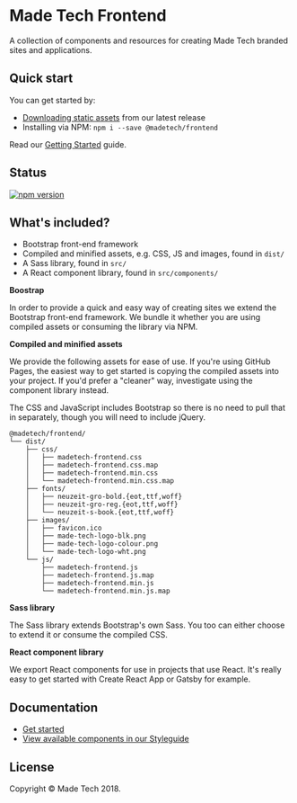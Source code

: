 # Made Tech Frontend

A collection of components and resources for creating Made Tech branded sites and applications.

## Quick start

You can get started by:

 - [Downloading static assets](https://github.com/madetech/frontend/releases) from our latest release
 - Installing via NPM: `npm i --save @madetech/frontend`

Read our [Getting Started](https://madetech.github.com/frontend/getting-started) guide.

## Status

[![npm version](https://img.shields.io/npm/v/@madetech/frontend.svg)](https://www.npmjs.com/package/@madetech/frontend)

## What's included?

 - Bootstrap front-end framework
 - Compiled and minified assets, e.g. CSS, JS and images, found in `dist/`
 - A Sass library, found in `src/`
 - A React component library, found in `src/components/`

**Boostrap**

In order to provide a quick and easy way of creating sites we extend the Bootstrap front-end framework. We bundle it whether you are using compiled assets or consuming the library via NPM.

**Compiled and minified assets**

We provide the following assets for ease of use. If you're using GitHub Pages, the easiest way to get started is copying the compiled assets into your project. If you'd prefer a "cleaner" way, investigate using the component library instead.

The CSS and JavaScript includes Bootstrap so there is no need to pull that in separately, though you will need to include jQuery.

```
@madetech/frontend/
└── dist/
    ├── css/
    │   ├── madetech-frontend.css
    │   ├── madetech-frontend.css.map
    │   ├── madetech-frontend.min.css
    │   └── madetech-frontend.min.css.map
    ├── fonts/
    │   ├── neuzeit-gro-bold.{eot,ttf,woff}
    │   ├── neuzeit-gro-reg.{eot,ttf,woff}
    │   └── neuzeit-s-book.{eot,ttf,woff}
    ├── images/
    │   ├── favicon.ico
    │   ├── made-tech-logo-blk.png
    │   ├── made-tech-logo-colour.png
    │   └── made-tech-logo-wht.png
    └── js/
        ├── madetech-frontend.js
        ├── madetech-frontend.js.map
        ├── madetech-frontend.min.js
        └── madetech-frontend.min.js.map
```

**Sass library**

The Sass library extends Bootstrap's own Sass. You too can either choose to extend it or consume the compiled CSS.

**React component library**

We export React components for use in projects that use React. It's really easy to get started with Create React App or Gatsby for example.

## Documentation

 - [Get started](https://madetech.github.com/frontend/getting-started)
 - [View available components in our  Styleguide](https://madetech.github.com/frontend/styleguide/)

## License

Copyright &copy; Made Tech 2018.
